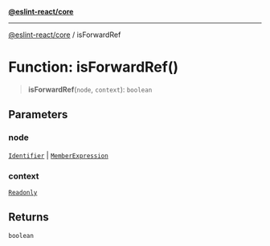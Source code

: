 [**@eslint-react/core**](../README.md)

***

[@eslint-react/core](../README.md) / isForwardRef

# Function: isForwardRef()

> **isForwardRef**(`node`, `context`): `boolean`

## Parameters

### node

[`Identifier`](../-internal-/interfaces/Identifier.md) | [`MemberExpression`](../-internal-/type-aliases/MemberExpression.md)

### context

[`Readonly`](../-internal-/type-aliases/Readonly.md)

## Returns

`boolean`
